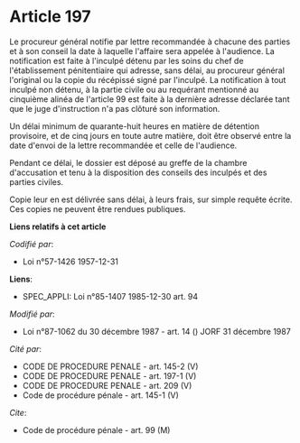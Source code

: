 # Article 197

Le procureur général notifie par lettre recommandée à chacune des parties et à son conseil la date à laquelle l'affaire sera
appelée à l'audience. La notification est faite à l'inculpé détenu par les soins du chef de l'établissement pénitentiaire qui
adresse, sans délai, au procureur général l'original ou la copie du récépissé signé par l'inculpé. La notification à tout
inculpé non détenu, à la partie civile ou au requérant mentionné au cinquième alinéa de l'article 99 est faite à la dernière
adresse déclarée tant que le juge d'instruction n'a pas clôturé son information. 

Un délai minimum de quarante-huit heures en matière de détention provisoire, et de cinq jours en toute autre matière, doit
être observé entre la date d'envoi de la lettre recommandée et celle de l'audience. 

Pendant ce délai, le dossier est déposé au greffe de la chambre d'accusation et tenu à la disposition des conseils des
inculpés et des parties civiles. 

Copie leur en est délivrée sans délai, à leurs frais, sur simple requête écrite. Ces copies ne peuvent être rendues
publiques.

**Liens relatifs à cet article**

_Codifié par_:

  - Loi n°57-1426 1957-12-31

**Liens**:

  - SPEC_APPLI: Loi n°85-1407 1985-12-30 art. 94

_Modifié par_:

  - Loi n°87-1062 du 30 décembre 1987 - art. 14 () JORF 31 décembre 1987

_Cité par_:

  - CODE DE PROCEDURE PENALE - art. 145-2 (V)
  - CODE DE PROCEDURE PENALE - art. 197-1 (V)
  - CODE DE PROCEDURE PENALE - art. 209 (V)
  - Code de procédure pénale - art. 145-1 (V)

_Cite_:

  - Code de procédure pénale - art. 99 (M)

